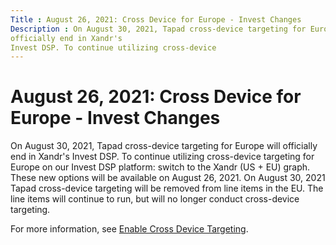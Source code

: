 ```yaml
---
Title : August 26, 2021: Cross Device for Europe - Invest Changes
Description : On August 30, 2021, Tapad cross-device targeting for Europe will
officially end in Xandr's
Invest DSP. To continue utilizing cross-device
---
```



# August 26, 2021: Cross Device for Europe - Invest Changes



On August 30, 2021, Tapad cross-device targeting for Europe will
officially end in Xandr's
Invest DSP. To continue utilizing cross-device
targeting for Europe on our Invest DSP platform:
switch to the Xandr (US + EU) graph. These new
options will be available on August 26, 2021. On August 30, 2021 Tapad
cross-device targeting will be removed from line items in the EU. The
line items will continue to run, but will no longer conduct cross-device
targeting.

For more information, see <a
href="enable-cross-device-targeting-and-measurement-for-a-line-item.md"
class="xref"
title="You can optionally enable the cross-device targeting and measurement feature on a line item to apply frequency caps, conversion attribution, and audience targeting settings for individual users across multiple devices.">Enable
Cross Device Targeting</a>.




